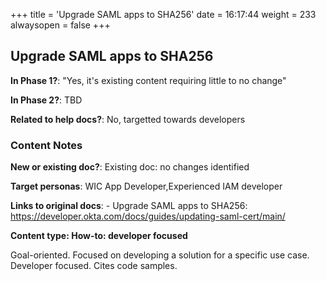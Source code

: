 +++
title = 'Upgrade SAML apps to SHA256'
date = 16:17:44
weight = 233
alwaysopen = false
+++

## Upgrade SAML apps to SHA256

**In Phase 1?**: "Yes, it's existing content requiring little to no change"

**In Phase 2?**: TBD

**Related to help docs?**: No, targetted towards developers



### Content Notes

**New or existing doc?**: Existing doc: no changes identified

**Target personas**: WIC App Developer,Experienced IAM developer

**Links to original docs**: - Upgrade SAML apps to SHA256: https://developer.okta.com/docs/guides/updating-saml-cert/main/

**Content type: How-to: developer focused**

Goal-oriented. Focused on developing a solution for a specific use case. Developer focused. Cites code samples.


